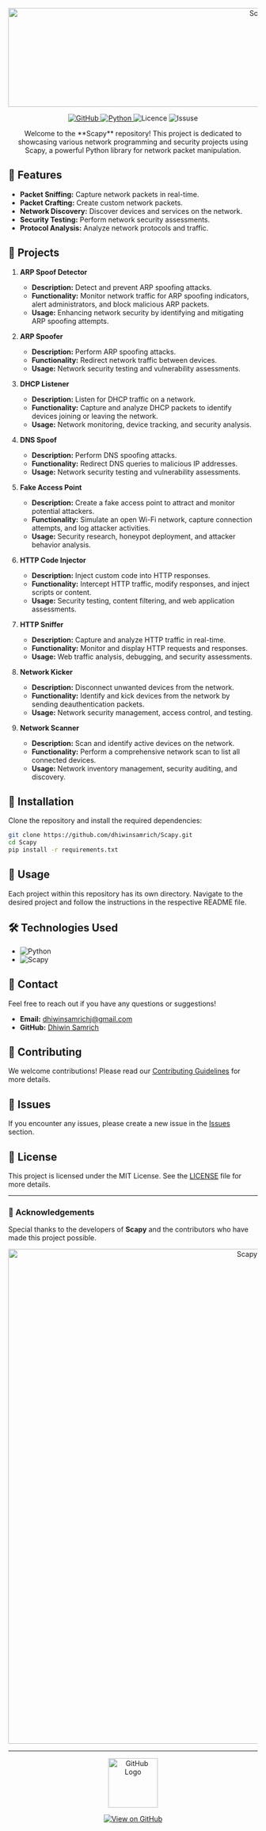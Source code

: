 <p align="center">
<img src="https://github.com/user-attachments/assets/b7890da1-ea7f-40b5-bad2-82b5cb7d063a" alt="Scapy" width="1000" height="200">
</p>

<p align="center">
  <a href="https://github.com/dhiwinsamrich/scapy">
    <img src="https://img.shields.io/badge/GitHub-Repository-blue?style=for-the-badge&logo=github" alt="GitHub">
  </a>
  <a href="https://www.python.org/">
    <img src="https://img.shields.io/badge/Python-3.9-blue?style=for-the-badge&logo=python" alt="Python">
  </a>
    <img src="https://img.shields.io/badge/License-MIT-green?style=for-the-badge" alt="Licence">
    <img src="https://img.shields.io/github/issues/dhiwinsamrich/Scapy?style=for-the-badge" alt="Issuse">
</p>

<p align="center">Welcome to the **Scapy** repository! This project is dedicated to showcasing various network programming and security projects using Scapy, a powerful Python library for network packet manipulation.</p>

## 🚀 Features
- **Packet Sniffing:** Capture network packets in real-time.
- **Packet Crafting:** Create custom network packets.
- **Network Discovery:** Discover devices and services on the network.
- **Security Testing:** Perform network security assessments.
- **Protocol Analysis:** Analyze network protocols and traffic.

## 📂 Projects

1. **ARP Spoof Detector**
   - **Description:** Detect and prevent ARP spoofing attacks.
   - **Functionality:** Monitor network traffic for ARP spoofing indicators, alert administrators, and block malicious ARP packets.
   - **Usage:** Enhancing network security by identifying and mitigating ARP spoofing attempts.

2. **ARP Spoofer**
   - **Description:** Perform ARP spoofing attacks.
   - **Functionality:** Redirect network traffic between devices.
   - **Usage:** Network security testing and vulnerability assessments.

3. **DHCP Listener**
   - **Description:** Listen for DHCP traffic on a network.
   - **Functionality:** Capture and analyze DHCP packets to identify devices joining or leaving the network.
   - **Usage:** Network monitoring, device tracking, and security analysis.

4. **DNS Spoof**
   - **Description:** Perform DNS spoofing attacks.
   - **Functionality:** Redirect DNS queries to malicious IP addresses.
   - **Usage:** Network security testing and vulnerability assessments.

5. **Fake Access Point**
   - **Description:** Create a fake access point to attract and monitor potential attackers.
   - **Functionality:** Simulate an open Wi-Fi network, capture connection attempts, and log attacker activities.
   - **Usage:** Security research, honeypot deployment, and attacker behavior analysis.

6. **HTTP Code Injector**
   - **Description:** Inject custom code into HTTP responses.
   - **Functionality:** Intercept HTTP traffic, modify responses, and inject scripts or content.
   - **Usage:** Security testing, content filtering, and web application assessments.

7. **HTTP Sniffer**
   - **Description:** Capture and analyze HTTP traffic in real-time.
   - **Functionality:** Monitor and display HTTP requests and responses.
   - **Usage:** Web traffic analysis, debugging, and security assessments.

8. **Network Kicker**
   - **Description:** Disconnect unwanted devices from the network.
   - **Functionality:** Identify and kick devices from the network by sending deauthentication packets.
   - **Usage:** Network security management, access control, and testing.

9. **Network Scanner**
   - **Description:** Scan and identify active devices on the network.
   - **Functionality:** Perform a comprehensive network scan to list all connected devices.
   - **Usage:** Network inventory management, security auditing, and discovery.

## 📜 Installation

Clone the repository and install the required dependencies:

```bash
git clone https://github.com/dhiwinsamrich/Scapy.git
cd Scapy
pip install -r requirements.txt
```

## 📘 Usage

Each project within this repository has its own directory. Navigate to the desired project and follow the instructions in the respective README file.

## 🛠️ Technologies Used
- ![Python](https://img.shields.io/badge/Python-3.9-blue?style=flat&logo=python)
- ![Scapy](https://img.shields.io/badge/Scapy-2.4.4-blue?style=flat)

## 📧 Contact
Feel free to reach out if you have any questions or suggestions!

- **Email:** [dhiwinsamrichj@gmail.com](mailto:dhiwinsamrichj@gmail.com)
- **GitHub:** [Dhiwin Samrich](https://github.com/dhiwinsamrich)

## 🤝 Contributing
We welcome contributions! Please read our [Contributing Guidelines](CONTRIBUTING.md) for more details.

## 🐛 Issues
If you encounter any issues, please create a new issue in the [Issues](https://github.com/dhiwinsamrich/Scapy/issues) section.

## 📄 License
This project is licensed under the MIT License. See the [LICENSE](LICENSE) file for more details.

---

### 🌟 Acknowledgements
Special thanks to the developers of **Scapy** and the contributors who have made this project possible.

<p align="center">
  <img src="https://cdn.cyberpunk.rs/wp-content/uploads/2018/10/scapy_bg.jpg" alt="Scapy Banner" width="1000">
</p>

---

<p align="center">
  <img src="https://img.icons8.com/?size=100&id=akG4VRhAoSii&format=png&color=000000" alt="GitHub Logo" width="100">
</p>
<p align="center">
  <a href="https://github.com/dhiwinsamrich/Scapy">
    <img src="https://img.shields.io/badge/View%20on%20GitHub-100000?style=for-the-badge&logo=github&logoColor=white" alt="View on GitHub">
  </a>
</p>
